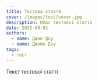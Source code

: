 ```yaml
---
title: Тестова стаття
cover: /images/test/cover.jpg
description: Опис тестової статті
date: 2025-09-02
authors:
  - name: Джон Доу
  - name: Джейн Доу
tags:
  - тест
---
```


Текст тестової статті
